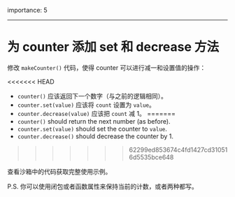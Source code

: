 importance: 5

---

# 为 counter 添加 set 和 decrease 方法

修改 `makeCounter()` 代码，使得 counter 可以进行减一和设置值的操作：

<<<<<<< HEAD
- `counter()` 应该返回下一个数字（与之前的逻辑相同）。
- `counter.set(value)` 应该将 `count` 设置为 `value`。
- `counter.decrease(value)` 应该把 `count` 减 1。
=======
- `counter()` should return the next number (as before).
- `counter.set(value)` should set the counter to `value`.
- `counter.decrease()` should decrease the counter by 1.
>>>>>>> 62299ed853674c4fd1427cd310516d5535bce648

查看沙箱中的代码获取完整使用示例。

P.S. 你可以使用闭包或者函数属性来保持当前的计数，或者两种都写。
